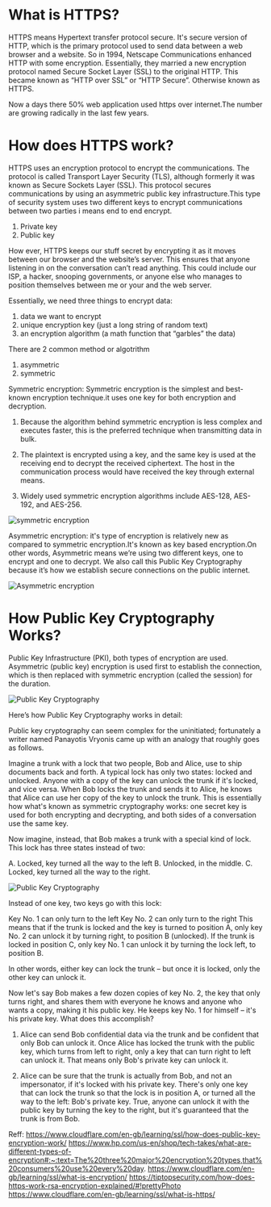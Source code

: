 # What is HTTPS?
HTTPS means Hypertext transfer protocol secure. It's secure version of HTTP, which is the primary protocol used to send data between a web browser and a website.
So in 1994, Netscape Communications enhanced HTTP with some encryption. Essentially, they married a new encryption protocol named Secure Socket Layer (SSL) to the original HTTP. This became known as “HTTP over SSL” or “HTTP Secure”. Otherwise known as HTTPS.

Now a days there 50% web application used https over internet.The number are growing radically in the last few years.

# How does HTTPS work?
HTTPS uses an encryption protocol to encrypt the communications. The protocol is called Transport Layer Security (TLS), although formerly it was known as Secure Sockets Layer (SSL).
This protocol secures communications by using an asymmetric public key infrastructure.This type of security system uses two different keys to encrypt communications between two parties i means end to end encrypt.

  1. Private key
  2. Public key

How ever, HTTPS keeps our stuff secret by encrypting it as it moves between our browser and the website’s server. This ensures that anyone listening in on the conversation can’t read anything. This could include our ISP, a hacker, snooping governments, or anyone else who manages to position themselves between me or your and the web server.

Essentially, we need three things to encrypt data:

  1. data we want to encrypt
  2. unique encryption key (just a long string of random text)
  3. an encryption algorithm (a math function that “garbles” the data)

There are 2 common method or algotrithm
  1. asymmetric
  2. symmetric

Symmetric encryption: Symmetric encryption is the simplest and best-known encryption technique.it uses one key for both encryption and decryption.

  1. Because the algorithm behind symmetric encryption is less complex and executes faster, this is the preferred technique when transmitting data in bulk.

  2. The plaintext is encrypted using a key, and the same key is used at the receiving end to decrypt the received ciphertext. The host in the communication process would have received the key through external means.

  3. Widely used symmetric encryption algorithms include AES-128, AES-192, and AES-256.

  ![symmetric encryption](./images/symmetric_encryption.png)

Asymmetric encryption: it's type of encryption is relatively new as compared to symmetric encryption.It's known as key based encryption.On other words, Asymmetric means we’re using two different keys, one to encrypt and one to decrypt.
We also call this Public Key Cryptography because it’s how we establish secure connections on the public internet.

  ![Asymmetric encryption](./images/asymmetric_encryption.png)

# How Public Key Cryptography Works?
Public Key Infrastructure (PKI), both types of encryption are used. Asymmetric (public key) encryption is used first to establish the connection, which is then replaced with symmetric encryption (called the session) for the duration.

![Public Key Cryptography](./images/public_key_criptography.png)

Here’s how Public Key Cryptography works in detail:

Public key cryptography can seem complex for the uninitiated; fortunately a writer named Panayotis Vryonis came up with an analogy that roughly goes as follows.

Imagine a trunk with a lock that two people, Bob and Alice, use to ship documents back and forth. A typical lock has only two states: locked and unlocked. Anyone with a copy of the key can unlock the trunk if it's locked, and vice versa. When Bob locks the trunk and sends it to Alice, he knows that Alice can use her copy of the key to unlock the trunk. This is essentially how what's known as symmetric cryptography works: one secret key is used for both encrypting and decrypting, and both sides of a conversation use the same key.

Now imagine, instead, that Bob makes a trunk with a special kind of lock. This lock has three states instead of two:

  A. Locked, key turned all the way to the left
  B. Unlocked, in the middle.
  C. Locked, key turned all the way to the right.

  ![Public Key Cryptography](./images/public_key_criptography_1.png)

Instead of one key, two keys go with this lock:

  Key No. 1 can only turn to the left
  Key No. 2 can only turn to the right
This means that if the trunk is locked and the key is turned to position A, only key No. 2 can unlock it by turning right, to position B (unlocked). If the trunk is locked in position C, only key No. 1 can unlock it by turning the lock left, to position B.

In other words, either key can lock the trunk – but once it is locked, only the other key can unlock it.

Now let's say Bob makes a few dozen copies of key No. 2, the key that only turns right, and shares them with everyone he knows and anyone who wants a copy, making it his public key. He keeps key No. 1 for himself – it's his private key. What does this accomplish?

  1. Alice can send Bob confidential data via the trunk and be confident that only Bob can unlock it. Once Alice has locked the trunk with the public key, which turns from left to right, only a key that can turn right to left can unlock it. That means only Bob's private key can unlock it.

  2. Alice can be sure that the trunk is actually from Bob, and not an impersonator, if it's locked with his private key. There's only one key that can lock the trunk so that the lock is in position A, or turned all the way to the left: Bob's private key. True, anyone can unlock it with the public key by turning the key to the right, but it's guaranteed that the trunk is from Bob.





Reff: https://www.cloudflare.com/en-gb/learning/ssl/how-does-public-key-encryption-work/
https://www.hp.com/us-en/shop/tech-takes/what-are-different-types-of-encryption#:~:text=The%20three%20major%20encryption%20types,that%20consumers%20use%20every%20day.
https://www.cloudflare.com/en-gb/learning/ssl/what-is-encryption/
https://tiptopsecurity.com/how-does-https-work-rsa-encryption-explained/#!prettyPhoto
https://www.cloudflare.com/en-gb/learning/ssl/what-is-https/

